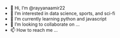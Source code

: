 - 👋 Hi, I’m @rayyanaamir22
- 👀 I’m interested in data science, sports, and sci-fi
- 🌱 I’m currently learning python and javascript
- 💞️ I’m looking to collaborate on ...
- 📫 How to reach me ...

<!---
rayyanaamir22/rayyanaamir22 is a ✨ special ✨ repository because its `README.md` (this file) appears on your GitHub profile.
You can click the Preview link to take a look at your changes.
--->
